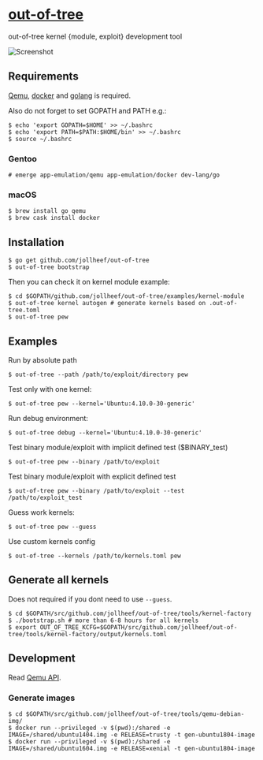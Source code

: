 # [out-of-tree](https://out-of-tree.io)

out-of-tree kernel {module, exploit} development tool

![Screenshot](https://cloudflare-ipfs.com/ipfs/Qmb88fgdDjbWkxz91sWsgmoZZNfVThnCtj37u3mF2s3T3T)

## Requirements

[Qemu](https://www.qemu.org), [docker](https://docker.com) and [golang](https://golang.org) is required.

Also do not forget to set GOPATH and PATH e.g.:

    $ echo 'export GOPATH=$HOME' >> ~/.bashrc
    $ echo 'export PATH=$PATH:$HOME/bin' >> ~/.bashrc
    $ source ~/.bashrc

### Gentoo

    # emerge app-emulation/qemu app-emulation/docker dev-lang/go

### macOS

    $ brew install go qemu
    $ brew cask install docker

## Installation

    $ go get github.com/jollheef/out-of-tree
    $ out-of-tree bootstrap

Then you can check it on kernel module example:

    $ cd $GOPATH/github.com/jollheef/out-of-tree/examples/kernel-module
    $ out-of-tree kernel autogen # generate kernels based on .out-of-tree.toml
    $ out-of-tree pew

## Examples

Run by absolute path

    $ out-of-tree --path /path/to/exploit/directory pew

Test only with one kernel:

    $ out-of-tree pew --kernel='Ubuntu:4.10.0-30-generic'

Run debug environment:

    $ out-of-tree debug --kernel='Ubuntu:4.10.0-30-generic'

Test binary module/exploit with implicit defined test ($BINARY_test)

    $ out-of-tree pew --binary /path/to/exploit

Test binary module/exploit with explicit defined test

    $ out-of-tree pew --binary /path/to/exploit --test /path/to/exploit_test

Guess work kernels:

    $ out-of-tree pew --guess

Use custom kernels config

    $ out-of-tree --kernels /path/to/kernels.toml pew

## Generate all kernels

Does not required if you dont need to use `--guess`.

    $ cd $GOPATH/src/github.com/jollheef/out-of-tree/tools/kernel-factory
    $ ./bootstrap.sh # more than 6-8 hours for all kernels
    $ export OUT_OF_TREE_KCFG=$GOPATH/src/github.com/jollheef/out-of-tree/tools/kernel-factory/output/kernels.toml

## Development

Read [Qemu API](qemu/README.md).

### Generate images

    $ cd $GOPATH/src/github.com/jollheef/out-of-tree/tools/qemu-debian-img/
    $ docker run --privileged -v $(pwd):/shared -e IMAGE=/shared/ubuntu1404.img -e RELEASE=trusty -t gen-ubuntu1804-image
    $ docker run --privileged -v $(pwd):/shared -e IMAGE=/shared/ubuntu1604.img -e RELEASE=xenial -t gen-ubuntu1804-image
